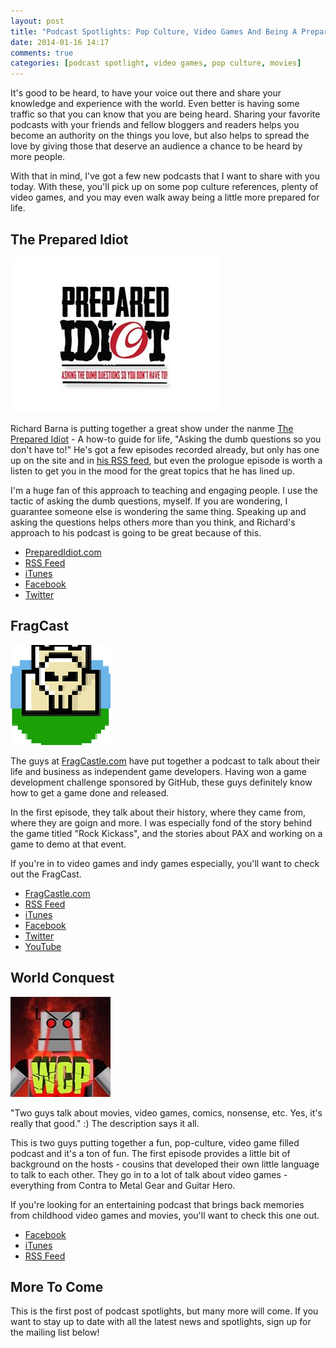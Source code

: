 ```yaml
---
layout: post
title: "Podcast Spotlights: Pop Culture, Video Games And Being A Prepared Idiot"
date: 2014-01-16 14:17
comments: true
categories: [podcast spotlight, video games, pop culture, movies]
---
```


It's good to be heard, to have your voice out there and share
your knowledge and experience with the world. Even better is
having some traffic so that you can know that you are being
heard. Sharing your favorite podcasts with your friends and
fellow bloggers and readers helps you become an authority on
the things you love, but also helps to spread the love by
giving those that deserve an audience a chance to be heard by
more people.

With that in mind, I've got a few new podcasts that I want to
share with you today. With these, you'll pick up on some
pop culture references, plenty of video games, and you may even
walk away being a little more prepared for life.

<!-- more -->

## The Prepared Idiot

![](/images/blog_posts/prepared-idiot.jpg)

Richard Barna is putting together a great show under the nanme
[The Prepared Idiot](http://preparedidiot.com) - A how-to guide
for life, "Asking the dumb questions so you don't have to!" 
He's got a few episodes recorded already, but only has one up 
on the site and in [his RSS feed](http://media.signalleaf.com/The-Prepared-Idiot/rss),
but even the prologue episode is worth a listen to get you
in the mood for the great topics that he has lined up.

I'm a huge fan of this approach to teaching and engaging people.
I use the tactic of asking the dumb questions, myself. If you
are wondering, I guarantee someone else is wondering the same
thing. Speaking up and asking the questions helps others more
than you think, and Richard's approach to his podcast is going
to be great because of this.

* [PreparedIdiot.com](http://preparedidiot.com)
* [RSS Feed](http://media.signalleaf.com/The-Prepared-Idiot/rss)
* [iTunes](https://itunes.apple.com/us/podcast/the-prepared-idiot/id796449625?mt=2)
* [Facebook](https://www.facebook.com/preparedidiot)
* [Twitter](http://twitter.com/preparedidiot)

## FragCast

![](/images/blog_posts/frag-castle.png)

The guys at [FragCastle.com](http://fragcastle.com/) have put
together a podcast to talk about their life and business as
independent game developers. Having won a game development
challenge sponsored by GitHub, these guys definitely know how
to get a game done and released. 

In the first episode, they talk about their history, where they
came from, where they are goign and more. I was especially fond
of the story behind the game titled "Rock Kickass", and the
stories about PAX and working on a game to demo at that
event.

If you're in to video games and indy games especially, you'll
want to check out the FragCast.

* [FragCastle.com](http://fragcastle.com)
* [RSS Feed](http://media.signalleaf.com/FragCast/rss)
* [iTunes](https://itunes.apple.com/us/podcast/fragcast/id796282162?mt=2)
* [Facebook](https://www.facebook.com/FragCastle)
* [Twitter](https://twitter.com/fragcastle)
* [YouTube](http://www.youtube.com/channel/UCB8a1AS5k43x5aaxrdX4SJw)

## World Conquest

![](/images/blog_posts/world-conquest.jpg)

"Two guys talk about movies, video games, comics, nonsense, etc.
Yes, it's really that good." :) The description says it all. 

This is two guys putting together
a fun, pop-culture, video game filled podcast and it's a ton of
fun. The first episode provides a little bit of background on the hosts - 
cousins that developed their own little language to talk to each
other. They go in to a lot of talk about video games - everything
from Contra to Metal Gear and Guitar Hero. 

If you're looking for an entertaining podcast that brings back
memories from childhood video games and movies, you'll want to
check this one out.

* [Facebook](https://www.facebook.com/WCpodcast)
* [iTunes](https://itunes.apple.com/us/podcast/world-conquest/id796625394?mt=2)
* [RSS Feed](http://media.signalleaf.com/World-Conquest/rss)

## More To Come

This is the first post of podcast spotlights, but many more will
come. If you want to stay up to date with all the latest news
and spotlights, sign up for the mailing list below!
